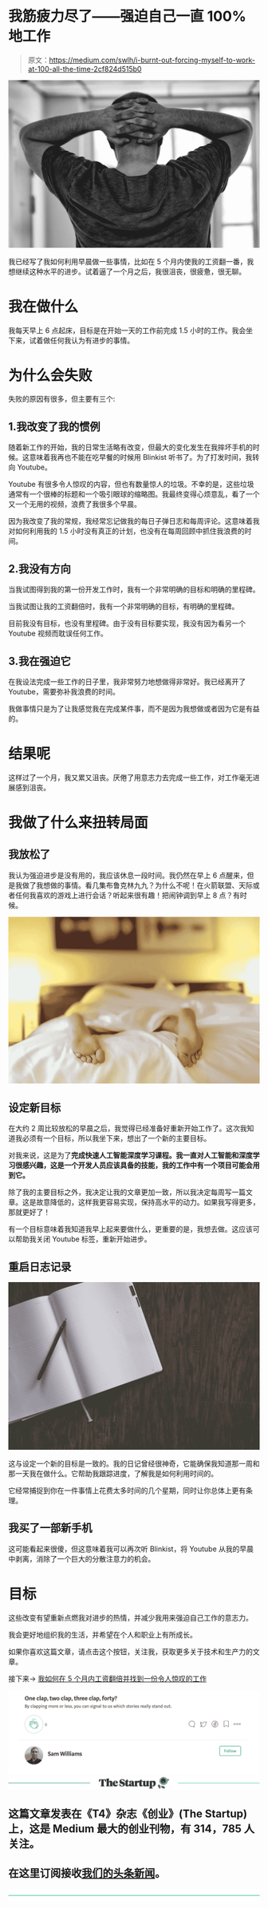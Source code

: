 # 我筋疲力尽了——强迫自己一直 100%地工作

> 原文：<https://medium.com/swlh/i-burnt-out-forcing-myself-to-work-at-100-all-the-time-2cf824d515b0>

![](img/974714a766e0363c1c75ce9f85d3894f.png)

我已经写了我如何利用早晨做一些事情，比如在 5 个月内使我的工资翻一番，我想继续这种水平的进步。试着逼了一个月之后，我很沮丧，很疲惫，很无聊。

# 我在做什么

我每天早上 6 点起床，目标是在开始一天的工作前完成 1.5 小时的工作。我会坐下来，试着做任何我认为有进步的事情。

# 为什么会失败

失败的原因有很多，但主要有三个:

## 1.我改变了我的惯例

随着新工作的开始，我的日常生活略有改变，但最大的变化发生在我摔坏手机的时候。这意味着我再也不能在吃早餐的时候用 Blinkist 听书了。为了打发时间，我转向 Youtube。

Youtube 有很多令人惊叹的内容，但也有数量惊人的垃圾。不幸的是，这些垃圾通常有一个很棒的标题和一个吸引眼球的缩略图。我最终变得心烦意乱，看了一个又一个无用的视频，浪费了我很多个早晨。

因为我改变了我的常规，我经常忘记做我的每日子弹日志和每周评论。这意味着我对如何利用我的 1.5 小时没有真正的计划，也没有在每周回顾中抓住我浪费的时间。

## 2.我没有方向

当我试图得到我的第一份开发工作时，我有一个非常明确的目标和明确的里程碑。

当我试图让我的工资翻倍时，我有一个非常明确的目标，有明确的里程碑。

目前我没有目标，也没有里程碑。由于没有目标要实现，我没有因为看另一个 Youtube 视频而耽误任何工作。

## 3.我在强迫它

在我设法完成一些工作的日子里，我非常努力地想做得非常好。我已经离开了 Youtube，需要弥补我浪费的时间。

我做事情只是为了让我感觉我在完成某件事，而不是因为我想做或者因为它是有益的。

# 结果呢

这样过了一个月，我又累又沮丧。厌倦了用意志力去完成一些工作，对工作毫无进展感到沮丧。

# 我做了什么来扭转局面

## 我放松了

我认为强迫进步是没有用的，我应该休息一段时间。我仍然在早上 6 点醒来，但是我做了我想做的事情。看几集布鲁克林九九？为什么不呢！在火箭联盟、天际或者任何我喜欢的游戏上进行会话？听起来很有趣！把闹钟调到早上 8 点？有时候。

![](img/2b9d66f31fd249cabbe4ea9ba2f01246.png)

## 设定新目标

在大约 2 周比较放松的早晨之后，我觉得已经准备好重新开始工作了。这次我知道我必须有一个目标，所以我坐下来，想出了一个新的主要目标。

对我来说，这是为了**完成快速人工智能深度学习课程。我一直对人工智能和深度学习很感兴趣，这是一个开发人员应该具备的技能，我的工作中有一个项目可能会用到它。**

除了我的主要目标之外，我决定让我的文章更加一致，所以我决定每周写一篇文章。这是故意降低的，这样我更容易实现，保持高水平的动力。如果我写得更多，那就更好了！

有一个目标意味着我知道我早上起来要做什么，更重要的是，我想去做。这应该可以帮助我关闭 Youtube 标签，重新开始进步。

## 重启日志记录

![](img/314fedb928e2c06a027737bf68bc0498.png)

这与设定一个新的目标是一致的。我的日记曾经很神奇，它能确保我知道那一周和那一天我在做什么。它帮助我跟踪进度，了解我是如何利用时间的。

它经常捕捉到你在一件事情上花费太多时间的几个星期，同时让你总体上更有条理。

## 我买了一部新手机

这可能看起来很傻，但这意味着我可以再次听 Blinkist，将 Youtube 从我的早晨中剥离，消除了一个巨大的分散注意力的机会。

# 目标

这些改变有望重新点燃我对进步的热情，并减少我用来强迫自己工作的意志力。

我会更好地组织我的生活，并希望在个人和职业上有所成长。

如果你喜欢这篇文章，请点击这个按钮，关注我，获取更多关于技术和生产力的文章。

接下来→ [我如何在 5 个月内工资翻倍并找到一份令人惊叹的工作](https://medium.freecodecamp.org/how-i-doubled-my-salary-in-5-months-and-got-an-amazing-job-1110d1779e0b)

![](img/6d8dad6257550f2eaa7d6a0b2ed91a5b.png)[![](img/308a8d84fb9b2fab43d66c117fcc4bb4.png)](https://medium.com/swlh)

## 这篇文章发表在《T4》杂志《创业》(The Startup)上，这是 Medium 最大的创业刊物，有 314，785 人关注。

## 在这里订阅接收[我们的头条新闻](http://growthsupply.com/the-startup-newsletter/)。

[![](img/b0164736ea17a63403e660de5dedf91a.png)](https://medium.com/swlh)
